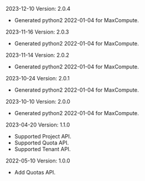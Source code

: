 2023-12-10 Version: 2.0.4
- Generated python2 2022-01-04 for MaxCompute.

2023-11-16 Version: 2.0.3
- Generated python2 2022-01-04 for MaxCompute.

2023-11-14 Version: 2.0.2
- Generated python2 2022-01-04 for MaxCompute.

2023-10-24 Version: 2.0.1
- Generated python2 2022-01-04 for MaxCompute.

2023-10-10 Version: 2.0.0
- Generated python2 2022-01-04 for MaxCompute.

2023-04-20 Version: 1.1.0
- Supported Project API.
- Supported Quota API.
- Supported Tenant API.

2022-05-10 Version: 1.0.0
- Add Quotas API.

